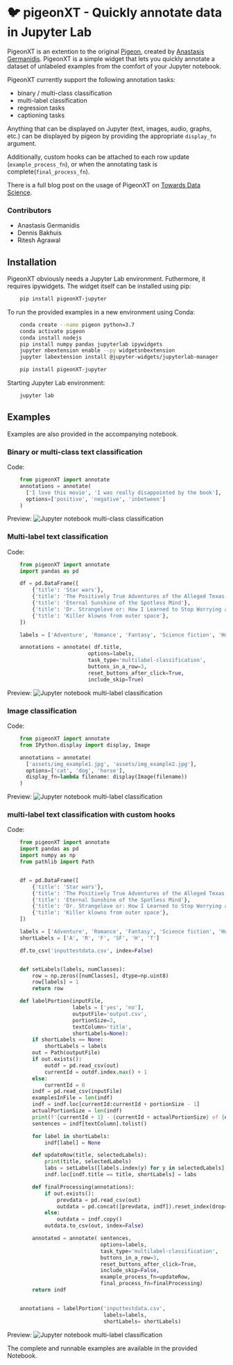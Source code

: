 # 🐦 pigeonXT - Quickly annotate data in Jupyter Lab
PigeonXT is an extention to the original [Pigeon](https://github.com/agermanidis/pigeon), created by [Anastasis Germanidis](https://pypi.org/user/agermanidis/).
PigeonXT is a simple widget that lets you quickly annotate a dataset of
unlabeled examples from the comfort of your Jupyter notebook.

PigeonXT currently support the following annotation tasks:
- binary / multi-class classification
- multi-label classification
- regression tasks
- captioning tasks

Anything that can be displayed on Jupyter
(text, images, audio, graphs, etc.) can be displayed by pigeon
by providing the appropriate `display_fn` argument.

Additionally, custom hooks can be attached to each row update (`example_process_fn`),
or when the annotating task is complete(`final_process_fn`).

There is a full blog post on the usage of PigeonXT on [Towards Data Science](https://towardsdatascience.com/quickly-label-data-in-jupyter-lab-999e7e455e9e).

### Contributors
- Anastasis Germanidis
- Dennis Bakhuis
- Ritesh Agrawal

## Installation
PigeonXT obviously needs a Jupyter Lab environment. Futhermore, it requires ipywidgets.
The widget itself can be installed using pip:
```bash
    pip install pigeonXT-jupyter
```

To run the provided examples in a new environment using Conda:
```bash
    conda create --name pigeon python=3.7
    conda activate pigeon
    conda install nodejs
    pip install numpy pandas jupyterlab ipywidgets
    jupyter nbextension enable --py widgetsnbextension
    jupyter labextension install @jupyter-widgets/jupyterlab-manager

    pip install pigeonXT-jupyter
```

Starting Jupyter Lab environment:
```bash
    jupyter lab
```

## Examples
Examples are also provided in the accompanying notebook.

### Binary or multi-class text classification
Code:
```python
    from pigeonXT import annotate
    annotations = annotate(
      ['I love this movie', 'I was really disappointed by the book'],
      options=['positive', 'negative', 'inbetween']
    )
```

Preview:
![Jupyter notebook multi-class classification](/assets/multiclassexample.png)

### Multi-label text classification
Code:
```python
    from pigeonXT import annotate
    import pandas as pd

    df = pd.DataFrame([
        {'title': 'Star wars'},
        {'title': 'The Positively True Adventures of the Alleged Texas Cheerleader-Murdering Mom'},
        {'title': 'Eternal Sunshine of the Spotless Mind'},
        {'title': 'Dr. Strangelove or: How I Learned to Stop Worrying and Love the Bomb'},
        {'title': 'Killer klowns from outer space'},
    ])

    labels = ['Adventure', 'Romance', 'Fantasy', 'Science fiction', 'Horror', 'Thriller']

    annotations = annotate( df.title,
                          options=labels,
                          task_type='multilabel-classification',
                          buttons_in_a_row=3,
                          reset_buttons_after_click=True,
                          include_skip=True)
```

Preview:
![Jupyter notebook multi-label classification](/assets/multilabelexample.png)

### Image classification
Code:
```python
    from pigeonXT import annotate
    from IPython.display import display, Image

    annotations = annotate(
      ['assets/img_example1.jpg', 'assets/img_example2.jpg'],
      options=['cat', 'dog', 'horse'],
      display_fn=lambda filename: display(Image(filename))
    )
```

Preview:
![Jupyter notebook multi-label classification](/assets/imagelabelexample.png)

### multi-label text classification with custom hooks
Code:
```python
    from pigeonXT import annotate
    import pandas as pd
    import numpy as np
    from pathlib import Path


    df = pd.DataFrame([
        {'title': 'Star wars'},
        {'title': 'The Positively True Adventures of the Alleged Texas Cheerleader-Murdering Mom'},
        {'title': 'Eternal Sunshine of the Spotless Mind'},
        {'title': 'Dr. Strangelove or: How I Learned to Stop Worrying and Love the Bomb'},
        {'title': 'Killer klowns from outer space'},
    ])

    labels = ['Adventure', 'Romance', 'Fantasy', 'Science fiction', 'Horror', 'Thriller']
    shortLabels = ['A', 'R', 'F', 'SF', 'H', 'T']

    df.to_csv('inputtestdata.csv', index=False)


    def setLabels(labels, numClasses):
        row = np.zeros([numClasses], dtype=np.uint8)
        row[labels] = 1
        return row

    def labelPortion(inputFile,
                     labels = ['yes', 'no'],
                     outputFile='output.csv',
                     portionSize=2,
                     textColumn='title',
                     shortLabels=None):
        if shortLabels == None:
            shortLabels = labels
        out = Path(outputFile)
        if out.exists():
            outdf = pd.read_csv(out)
            currentId = outdf.index.max() + 1
        else:
            currentId = 0
        indf = pd.read_csv(inputFile)
        examplesInFile = len(indf)
        indf = indf.loc[currentId:currentId + portionSize - 1]
        actualPortionSize = len(indf)
        print(f'{currentId + 1} - {currentId + actualPortionSize} of {examplesInFile}')
        sentences = indf[textColumn].tolist()

        for label in shortLabels:
            indf[label] = None

        def updateRow(title, selectedLabels):
            print(title, selectedLabels)
            labs = setLabels([labels.index(y) for y in selectedLabels], len(labels))
            indf.loc[indf.title == title, shortLabels] = labs

        def finalProcessing(annotations):
            if out.exists():
                prevdata = pd.read_csv(out)
                outdata = pd.concat([prevdata, indf]).reset_index(drop=True)
            else:
                outdata = indf.copy()
            outdata.to_csv(out, index=False)

        annotated = annotate( sentences,
                              options=labels,
                              task_type='multilabel-classification',
                              buttons_in_a_row=3,
                              reset_buttons_after_click=True,
                              include_skip=False,
                              example_process_fn=updateRow,
                              final_process_fn=finalProcessing)
        return indf


    annotations = labelPortion('inputtestdata.csv',
                               labels=labels,
                               shortLabels= shortLabels)
```

Preview:
![Jupyter notebook multi-label classification](/assets/pigeonhookfunctions.png)


The complete and runnable examples are available in the provided Notebook.

